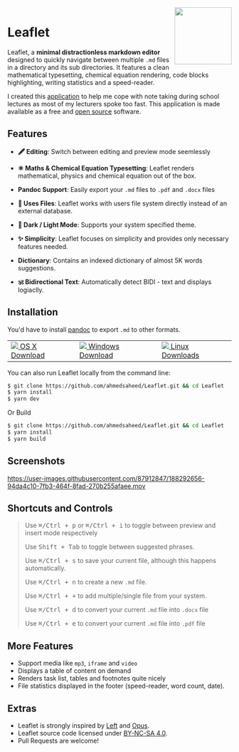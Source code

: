 <img src="https://img.icons8.com/external-flatarticons-blue-flatarticons/260/000000/external-pencil-high-school-flatarticons-blue-flatarticons.png" align="right" width="128"/>

# Leaflet


Leaflet, a **minimal distractionless markdown editor** designed to quickly navigate between multiple `.md` files in a directory and its sub directories. It features a clean mathematical typesetting, chemical equation rendering, code blocks highlighting, writing statistics and a speed-reader.


I created this <a href="http://github.com/ahmedsaheed/Leaflet" target="_blank" rel="noreferrer" class="external ">application</a> to help me cope with note taking during school lectures as most of my lecturers spoke too fast. This application is made available as a free and <a href="https://github.com/ahmedsaheed/Leaflet" target="_blank" rel="noreferrer" class="external ">open source</a> software.

## Features

- **🖋 Editing**: Switch between editing and preview mode seemlessly

- **⚛️ Maths & Chemical Equation Typesetting**: Leaflet renders mathematical, physics and chemical equation out of the box.

- **Pandoc Support**: Easily export your `.md` files to `.pdf` and `.docx` files

- **📄 Uses Files**: Leaflet works with users file system directly instead of an external database.

- **🌙 Dark / Light Mode**: Supports your system specified theme.

- **✨ Simplicity**: Leaflet focuses on simplicity and provides only necessary features needed.

- **Dictionary**: Contains an indexed dictionary of almost 5K words suggestions.

- **🕉 Bidirectional Text**: Automatically detect BIDI - text and displays logiaclly.

## Installation

You'd have to install [pandoc](https://github.com/jgm/pandoc/blob/master/INSTALL.md) to export `.md` to other formats.

<div align="center">
     <table>
    <tbody>
      <tr>
        <td>
          <a href="https://github.com/ahmedsaheed/Leaflet/releases/download/v0.0.2/Leaflet-0.0.2.dmg">
          <img src="https://api.iconify.design/simple-icons:apple.svg?color=%23888888"/>
          OS X Download</a>
        </td>
        <td>
          <a href="https://github.com/ahmedsaheed/Leaflet/releases/download/v0.0.2/Leaflet-Setup-0.0.2.exe">
          <img src="https://api.iconify.design/icomoon-free:windows.svg?color=%23888888"/>
          Windows Download</a>
        </td>
        <td>
          <a href="https://github.com/ahmedsaheed/Leaflet/releases/download/v0.0.2/leaflet_0.0.2_amd64.snap">
          <img src="https://api.iconify.design/codicon:terminal-ubuntu.svg?color=%23888888"/>
          Linux Downloads</a>
        </td>
      </tr>
    </tbody>
  </table>
  
</div>

  


You can also run Leaflet locally from the command line:

```bash
$ git clone https://github.com/ahmedsaheed/Leaflet.git && cd Leaflet
$ yarn install
$ yarn dev
```

Or Build 

```bash
$ git clone https://github.com/ahmedsaheed/Leaflet.git && cd Leaflet
$ yarn install
$ yarn build
```



## Screenshots

<p align="center">



https://user-images.githubusercontent.com/87912847/188292656-94da4c10-7fb3-464f-8fad-270b255afaee.mov


</p>



## Shortcuts and Controls

> Use <kbd>⌘/Ctrl + p</kbd> or <kbd>⌘/Ctrl + i</kbd>  to toggle between preview and insert mode respectively
> 
>Use <kbd>Shift + Tab</kbd> to toggle between suggested phrases.  
>
> Use <kbd>⌘/Ctrl + s</kbd> to save your current file, although this happens automatically.   
> 
> Use <kbd>⌘/Ctrl + n</kbd> to create a new `.md` file.  
> 
> Use <kbd>⌘/Ctrl + +</kbd> to add multiple/single file from your system.  
> 
> Use <kbd>⌘/Ctrl + d</kbd> to convert your current `.md` file into `.docx` file
> 
> Use <kbd>⌘/Ctrl + e</kbd> to convert your current `.md` file into `.pdf` file

## More Features

- Support media like `mp3`, `iframe` and `video` 
- Displays a table of content on demand
- Renders task list, tables and footnotes  quite nicely 
- File statistics displayed in the footer (speed-reader, word count, date).

## Extras
- Leaflet is strongly inspired by [Left](https://github.com/hundredrabbits/left) and [Opus](https://github.com/pacocoursey/Opus).
- Leaflet source code  licensed under [BY-NC-SA 4.0](https://creativecommons.org/licenses/by-nc-sa/4.0/).
- Pull Requests are welcome!

